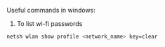 Useful commands in windows:

1.  To list wi-fi passwords 

```bash
netsh wlan show profile <network_name> key=clear
```

###### 